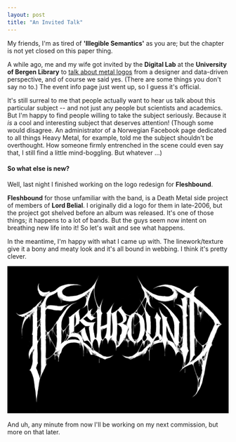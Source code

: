 ```yaml
---
layout: post
title: "An Invited Talk"
---
```


My friends, I'm as tired of **'Illegible Semantics'** as you are; but the chapter is not yet closed on this paper thing.

A while ago, me and my wife got invited by the **Digital Lab** at the **University of Bergen Library** to <a href="https://www.uib.no/digitallab/149401/illegible-semantics-metal-logos-designer-and-data-driven-perspective" target="_blank">talk about metal logos</a> from a designer and data-driven perspective, and of course we said yes. (There are some things you don't say no to.) The event info page just went up, so I guess it's official.

It's still surreal to me that people actually want to hear us talk about this particular subject -- and not just any people but scientists and academics. But I'm happy to find people willing to take the subject seriously. Because it *is* a cool and interesting subject that deserves attention! (Though some would disagree. An administrator of a Norwegian Facebook page dedicated to all things Heavy Metal, for example, told me the subject shouldn't be overthought. How someone firmly entrenched in the scene could even say that, I still find a little mind-boggling. But whatever ...)


#### So what else is new?  

Well, last night I finished working on the logo redesign for **Fleshbound**. 

**Fleshbound** for those unfamiliar with the band, is a Death Metal side project of members of **Lord Belial**. I originally did a logo for them in late-2006, but the project got shelved before an album was released. It's one of those things; it happens to a lot of bands. But the guys seem now intent on breathing new life into it! So let's wait and see what happens. 

In the meantime, I'm happy with what I came up with. The linework/texture give it a bony and meaty look and it's all bound in webbing. I think it's pretty clever. 

<img src="..\assets\img\projects\proj-3\fleshbound.jpg" alt="Fleshbound" width="600"/>

And uh, any minute from now I'll be working on my next commission, but more on that later.
